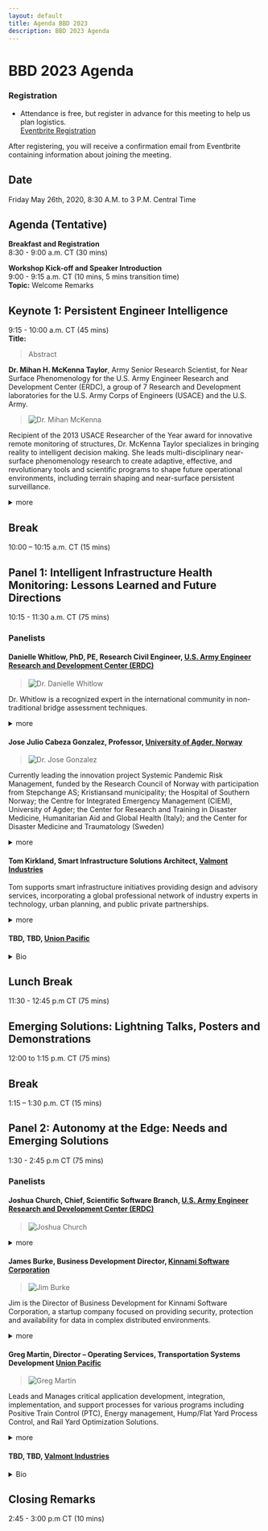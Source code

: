 ```yaml
---
layout: default
title: Agenda BBD 2023
description: BBD 2023 Agenda
---
```


# BBD 2023 Agenda  

### Registration
- Attendance is free, but register in advance for this meeting to help us plan logistics.  
[Eventbrite Registration](https://www.eventbrite.com/e/bridging-big-data-2023-workshop-tickets-574837513477)

After registering, you will receive a confirmation email from Eventbrite containing information about joining the meeting.

## Date
Friday May 26th, 2020, 8:30 A.M. to 3 P.M. Central Time


## Agenda (Tentative)

**Breakfast and Registration**  
8:30 - 9:00 a.m. CT (30 mins)  

**Workshop Kick-off and Speaker Introduction**  
9:00 - 9:15 a.m. CT (10 mins, 5 mins transition time)  
**Topic:** Welcome Remarks  

## Keynote 1:  Persistent Engineer Intelligence
9:15 - 10:00 a.m. CT (45 mins)   
**Title:**  
> Abstract

**Dr. Mihan H. McKenna Taylor**, Army Senior Research Scientist, for Near Surface Phenomenology for the U.S. Army Engineer Research and Development Center (ERDC), a group of 7 Research and Development laboratories for the U.S. Army Corps of Engineers (USACE) and the U.S. Army.   
> ![Dr. Mihan McKenna](https://bridgingbigdata.github.io/pages/images/mihan.jpg)   

Recipient of the 2013 USACE Researcher of the Year award for innovative remote monitoring of structures, Dr. McKenna Taylor specializes in bringing reality to intelligent decision making. She leads multi-disciplinary near-surface phenomenology research to create adaptive, effective, and revolutionary tools and scientific programs to shape future operational environments, including terrain shaping and near-surface persistent surveillance.  

<details>
<summary> more </summary> 
Using geophysics and geotechnical engineering to proactively manipulate and assess the near-surface interface, she executes and fosters research to meet multi-domain threat assessment and maneuver goals, through high-performance computing simulations, analytical analysis, and laboratory and field experimentation, with applications for both civil and military end-users across multiple Department of Defense (DoD), federal, intelligence and academic communities. Dr. McKenna Taylor is the Co-Chair of the National System for Geospatial Intelligence (NSG) Artificial Intelligence, Automation, Augmentation Working Group, (AAA WG) and serves as the Basic Research 6.1 Advisor for the ERDC Adaptive Protection, Maneuver, Geospatial, and Natural Sciences Research Portfolio.  
Dr. McKenna Taylor is the author of numerous journal articles, technical reports, and other publications on a wide variety of geophysical and geotechnical topics. Dr. McKenna Taylor holds a B.S. in Physics with a Chemistry minor from Georgetown University (1999) and a Ph.D. in Geophysics from Southern Methodist University (2005). She is a Certified Professional Geologist (#11410) from The American Institute of Professional Geologists (AIPG) and a Registered Professional Geologist in the state of Alaska (#661). Dr. McKenna is actively involved in the Military Sensing Symposiums (Battlefield Acoustics, Magnetic, and Seismic/Electromagnetics), as well as the American Geophysical Union and the Acoustical Society of America.  
Prior to joining ERDC in 2005, and while pursuing her Ph.D, Dr. McKenna Taylor taught Geophysics and Geology at Southern Methodist University (SMU) in Dallas, Texas (1999-2005), and conducted research in support of the Comprehensive Nuclear Test Ban Treaty. She is currently an adjunct professor in the Huffington Department of Geological Sciences at SMU and the Civil and Environmental Engineering Department of Mississippi State University.   

</details>

## Break  
10:00 – 10:15 a.m. CT (15 mins)        

## Panel 1: Intelligent Infrastructure Health Monitoring: Lessons Learned and Future Directions  
10:15 - 11:30 a.m. CT (75 mins)   
### Panelists

#### **Danielle Whitlow, PhD, PE**,  Research Civil Engineer, [U.S. Army Engineer Research and Development Center (ERDC)](https://www.erdc.usace.army.mil)  

> ![Dr. Danielle Whitlow](https://bridgingbigdata.github.io/pages/images/whitlow.png)   

Dr. Whitlow is a recognized expert in the international community in non-traditional bridge assessment techniques.

<details>
<summary>more</summary>

She leverages emergent assessment techniques from other disciplines and brings them to bear on the problem of remote structural assessments, including persistent geophysical monitoring and exploitation of satellite or other overhead imagery in conjunction with knowledge of non-U.S. construction and maintenance practices.  
Her novel and unconventional approach has resulted in new tools and techniques that enhance Warfighter safety, while advancing the state- of-the-art in bridge assessment as applied to both military and civil infrastructure challenges.    
Dr. Whitlow leads multi-disciplinary teams of scientists and engineers with backgrounds in structural engineering, mechanical engineering, electrical engineering, acoustics, signal propagation, and meteorology focused on solving engineering problems and providing bridge assessment and monitoring solutions to both the military and civilian sectors. Her published research spans the breadth of bridge assessment from traditional large-scale structural testing to non-traditional use of emergent technologies for real-time persistent health monitoring.   
Dr. Whitlow is an active member of the NATO Team of Experts on Military Bridge Assessment under the NATO Military Engineering Working Group. She is also a Professional Engineer in the State of Mississippi and a member of the Society of American Military Engineers and the American Society of Civil Engineers.

</details>

#### **Jose Julio Cabeza Gonzalez**, Professor, [University of Agder, Norway](https://www.uia.no/en/kk/profile/josejg)  

> ![Dr. Jose Gonzalez](https://bridgingbigdata.github.io/pages/images/josejg.jpeg)

Currently leading the innovation project Systemic Pandemic Risk Management, funded by the Research Council of Norway with participation from Stepchange AS; Kristiansand municipality; the Hospital of Southern Norway; the Centre for Integrated Emergency Management (CIEM), University of Agder; the Center for Research and Training in Disaster Medicine, Humanitarian Aid and Global Health (Italy); and the Center for Disaster Medicine and Traumatology (Sweden)

<details>
<summary>more</summary>

Diplom-Physik, 1970, University of Kiel, Germany  
Dr.rer.nat. (PhD in Natural Sciences), 1970, University of Kiel, Germany  
Dr.techn. (PhD in Technology), 1978, NTH (Norwegian Institute of Technology), now NTNU (Norwegian University of Science and Technology)  
Active since 1971 in academia, since 1999 professor at the University of Agder and since 2005 adjunct professor in Gjøvik, now part of NTNU.  
Professor emeritus since 1st March 2019  
Executive Research Advisor for the company Stepchange AS, Kristiansand, Norway  
Awarded the Research Prize from the Agder Academy of Science and Letters in 2012  
Awarded the King's Medal of Merit for my contributions to societal security in 2019  
I gave a talk at TEDs Arendal 2021 with the title "Can technology help against technology?". The talk concerns humankind’s Grand Challenges, major pandemics being among them, and methods that must be developed to deal with systemic complexity. Link to the talk: https://youtu.be/aIqqj5VcCXM   

</details>

#### **Tom Kirkland**, Smart Infrastructure Solutions Architect, [Valmont Industries](https://www.valmont.com)  

Tom supports smart infrastructure initiatives providing design and advisory services, incorporating a global professional network of industry experts in technology, urban planning, and public private partnerships.

<details>
<summary>more</summary>

Tom Kirkland is a smart and connected systems enthusiast with over 30 years of experience. Trained as an electrical engineer experienced in telecommunications, utilities, and smart infrastructure technology solutions. Tom has worked as founder and manager of ELAN Technologies, a Systems Engineer and Project Manager at Jacobs Engineering, a Smart City Expert Consultant at IFC-World Bank Group, and currently a Smart Infrastructure Solutions Architect at Valmont Industries.
</details>

#### **TBD**, TBD, [Union Pacific](https://www.up.com)  
<details>
<summary>Bio</summary>

Coming Soon!

</details>


## Lunch Break
11:30 - 12:45 p.m CT (75 mins)  

## Emerging Solutions: Lightning Talks, Posters and Demonstrations
12:00 to 1:15 p.m. CT (75 mins)   

## Break
1:15 – 1:30 p.m. CT (15 mins)    

## Panel 2: Autonomy at the Edge: Needs and Emerging Solutions
1:30 - 2:45 p.m CT (75 mins)  
### **Panelists**  
####  **Joshua Church**, Chief, Scientific Software Branch, [U.S. Army Engineer Research and Development Center (ERDC)](https://www.erdc.usace.army.mil)

> ![Joshua Church](https://bridgingbigdata.github.io/pages/images/joshuachurch.jpg)

<details>
<summary>more</summary>

Coming Soon!

</details>

####  **James Burke**, Business Development Director, [Kinnami Software Corporation](https://www.kinnami.com)
> ![Jim Burke](https://bridgingbigdata.github.io/pages/images/jamesburke.jpg)

Jim is the Director of Business Development for Kinnami Software Corporation, a startup company focused on providing security, protection and availability for data in complex distributed environments.

<details>
<summary>more</summary>

He joined the company in early 2019 to help bring Kinnami’s technology to market. Kinnami is currently engaged in multiple projects with the DoD addressing data management and autonomy problems encountered at the computing edge.

Jim is passionate about growing companies and building solutions that address complex problems empowering customers to meet their technology challenges. A technology startup veteran, prior to Kinnami Jim worked with Ecodesk, a UK-based sustainable business platform, providing supplier data collection and analysis to reduce enterprise impacts around water, waste, and carbon emissions for companies in the pharmaceutical, consumer staples and retail industries. 
Jim holds a BS in Business Management, with a minor in Economics from the Indiana University of Pennsylvania.

**About Kinnami**  
Kinnami provides a resilient data fabric simplifying data availability, protection, and security for complex distributed networks essential to making our connected future possible and an autonomous future a reality. Our easy-to-manage enterprise-class software enables a unified data environment for trust, transparency and newfound collaboration—from Edge devices to Cloud. Customers achieve the irrefutable data integrity essential to distributed environments—including unsecured or free-standing networks and autonomous operations.

Kinnami was founded in 2015 by a team of data management and security experts, and has offices in Boston, Washington, and Austin, TX.


</details>

#### **Greg Martin**, Director – Operating Services, Transportation Systems Development [Union Pacific](https://www.up.com)  

> ![Greg Martin](https://bridgingbigdata.github.io/pages/images/gregmartin.jpeg)

Leads and Manages critical application development, integration, implementation, and support processes for various programs including Positive Train Control (PTC), Energy management, Hump/Flat Yard Process Control, and Rail Yard Optimization Solutions. 

<details>
<summary>more</summary>

Coming Soon!

</details>

#### **TBD**, TBD, [Valmont Industries](https://www.valmont.com)  
<details>
<summary>Bio</summary>

Coming Soon!

</details>

## Closing Remarks
2:45 - 3:00 p.m CT (10 mins)   
